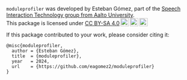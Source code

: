 `moduleprofiler` was developed by <span property="cc:attributionName">Esteban Gómez</span>, part of the <a href="https://www.aalto.fi/en/department-of-information-and-communications-engineering/speech-interaction-technology" target="_blank">Speech Interaction Technology group from Aalto University</a>.  
This package is licensed under <a href="https://creativecommons.org/licenses/by-sa/4.0/?ref=chooser-v1" target="_blank" rel="license noopener noreferrer" style="display:inline-block;">CC BY-SA 4.0<img style="height:22px!important;margin-left:3px;vertical-align:text-bottom;" src="https://mirrors.creativecommons.org/presskit/icons/cc.svg?ref=chooser-v1" alt=""><img style="height:22px!important;margin-left:3px;vertical-align:text-bottom;" src="https://mirrors.creativecommons.org/presskit/icons/by.svg?ref=chooser-v1" alt=""><img style="height:22px!important;margin-left:3px;vertical-align:text-bottom;" src="https://mirrors.creativecommons.org/presskit/icons/sa.svg?ref=chooser-v1" alt=""></a></p>

If this package contributed to your work, please consider citing it:

```
@misc{moduleprofiler,
  author = {Esteban Gómez},
  title  = {moduleprofiler},
  year   = 2024,
  url    = {https://github.com/eagomez2/moduleprofiler}
}
```
